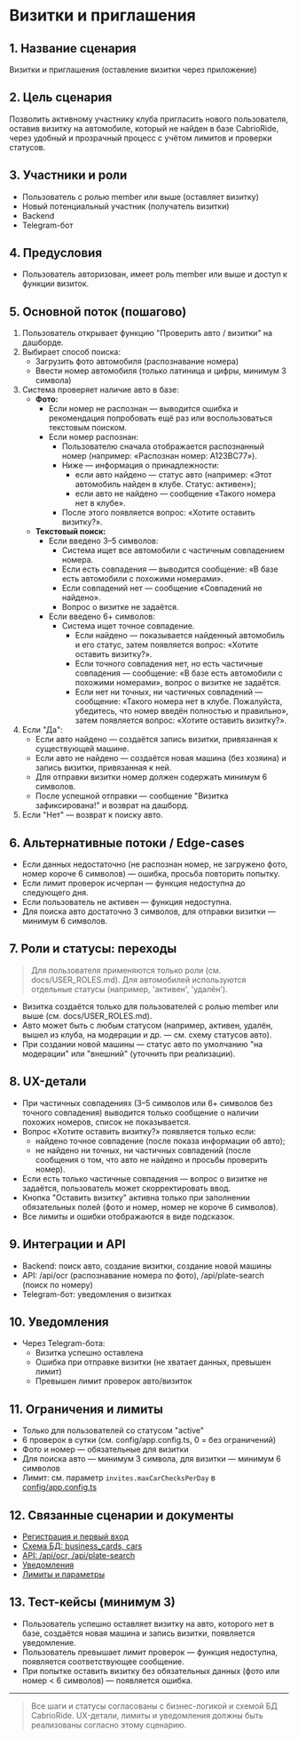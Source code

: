 # Визитки и приглашения

## 1. Название сценария
Визитки и приглашения (оставление визитки через приложение)

## 2. Цель сценария
Позволить активному участнику клуба пригласить нового пользователя, оставив визитку на автомобиле, который не найден в базе CabrioRide, через удобный и прозрачный процесс с учётом лимитов и проверки статусов.

## 3. Участники и роли
- Пользователь с ролью member или выше (оставляет визитку)
- Новый потенциальный участник (получатель визитки)
- Backend
- Telegram-бот

## 4. Предусловия
- Пользователь авторизован, имеет роль member или выше и доступ к функции визиток.

## 5. Основной поток (пошагово)
1. Пользователь открывает функцию "Проверить авто / визитки" на дашборде.
2. Выбирает способ поиска:
   - Загрузить фото автомобиля (распознавание номера)
   - Ввести номер автомобиля (только латиница и цифры, минимум 3 символа)
3. Система проверяет наличие авто в базе:
   - **Фото:**
     - Если номер не распознан — выводится ошибка и рекомендация попробовать ещё раз или воспользоваться текстовым поиском.
     - Если номер распознан:
       - Пользователю сначала отображается распознанный номер (например: «Распознан номер: А123ВС77»).
       - Ниже — информация о принадлежности:
         - если авто найдено — статус авто (например: «Этот автомобиль найден в клубе. Статус: активен»);
         - если авто не найдено — сообщение «Такого номера нет в клубе».
       - После этого появляется вопрос: «Хотите оставить визитку?».
   - **Текстовый поиск:**
     - Если введено 3–5 символов:
       - Система ищет все автомобили с частичным совпадением номера.
       - Если есть совпадения — выводится сообщение: «В базе есть автомобили с похожими номерами».
       - Если совпадений нет — сообщение «Совпадений не найдено».
       - Вопрос о визитке не задаётся.
     - Если введено 6+ символов:
       - Система ищет точное совпадение.
         - Если найдено — показывается найденный автомобиль и его статус, затем появляется вопрос: «Хотите оставить визитку?».
         - Если точного совпадения нет, но есть частичные совпадения — сообщение: «В базе есть автомобили с похожими номерами», вопрос о визитке не задаётся.
         - Если нет ни точных, ни частичных совпадений — сообщение: «Такого номера нет в клубе. Пожалуйста, убедитесь, что номер введён полностью и правильно», затем появляется вопрос: «Хотите оставить визитку?». 
4. Если "Да":
   - Если авто найдено — создаётся запись визитки, привязанная к существующей машине.
   - Если авто не найдено — создаётся новая машина (без хозяина) и запись визитки, привязанная к ней.
   - Для отправки визитки номер должен содержать минимум 6 символов.
   - После успешной отправки — сообщение "Визитка зафиксирована!" и возврат на дашборд.
5. Если "Нет" — возврат к поиску авто.

## 6. Альтернативные потоки / Edge-cases
- Если данных недостаточно (не распознан номер, не загружено фото, номер короче 6 символов) — ошибка, просьба повторить попытку.
- Если лимит проверок исчерпан — функция недоступна до следующего дня.
- Если пользователь не активен — функция недоступна.
- Для поиска авто достаточно 3 символов, для отправки визитки — минимум 6 символов.

## 7. Роли и статусы: переходы

> Для пользователя применяются только роли (см. docs/USER_ROLES.md). Для автомобилей используются отдельные статусы (например, 'активен', 'удалён').
- Визитка создаётся только для пользователей с ролью member или выше (см. docs/USER_ROLES.md).
- Авто может быть с любым статусом (например, активен, удалён, вышел из клуба, на модерации и др. — см. схему статусов авто).
- При создании новой машины — статус авто по умолчанию "на модерации" или "внешний" (уточнить при реализации).

## 8. UX-детали
- При частичных совпадениях (3–5 символов или 6+ символов без точного совпадения) выводится только сообщение о наличии похожих номеров, список не показывается.
- Вопрос «Хотите оставить визитку?» появляется только если:
  - найдено точное совпадение (после показа информации об авто);
  - не найдено ни точных, ни частичных совпадений (после сообщения о том, что авто не найдено и просьбы проверить номер).
- Если есть только частичные совпадения — вопрос о визитке не задаётся, пользователь может скорректировать ввод.
- Кнопка "Оставить визитку" активна только при заполнении обязательных полей (фото и номер, номер не короче 6 символов).
- Все лимиты и ошибки отображаются в виде подсказок.

## 9. Интеграции и API
- Backend: поиск авто, создание визитки, создание новой машины
- API: /api/ocr (распознавание номера по фото), /api/plate-search (поиск по номеру)
- Telegram-бот: уведомления о визитках

## 10. Уведомления
- Через Telegram-бота:
  - Визитка успешно оставлена
  - Ошибка при отправке визитки (не хватает данных, превышен лимит)
  - Превышен лимит проверок авто/визиток

## 11. Ограничения и лимиты
- Только для пользователей со статусом "active"
- 6 проверок в сутки (см. config/app.config.ts, 0 = без ограничений)
- Фото и номер — обязательные для визитки
- Для поиска авто — минимум 3 символа, для визитки — минимум 6 символов
- Лимит: см. параметр `invites.maxCarChecksPerDay` в [config/app.config.ts](../../config/app.config.ts)

## 12. Связанные сценарии и документы
- [Регистрация и первый вход](01_registration.md)
- [Схема БД: business_cards, cars](../DATABASE_SCHEMA.md)
- [API: /api/ocr, /api/plate-search](../API_METHODS.md)
- [Уведомления](15_notifications.md)
- [Лимиты и параметры](../config/app.config.ts)

## 13. Тест-кейсы (минимум 3)
- Пользователь успешно оставляет визитку на авто, которого нет в базе, создаётся новая машина и запись визитки, появляется уведомление.
- Пользователь превышает лимит проверок — функция недоступна, появляется соответствующее сообщение.
- При попытке оставить визитку без обязательных данных (фото или номер < 6 символов) — появляется ошибка.

---

> Все шаги и статусы согласованы с бизнес-логикой и схемой БД CabrioRide. UX-детали, лимиты и уведомления должны быть реализованы согласно этому сценарию. 